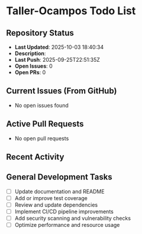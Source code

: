 ﻿# Taller-Ocampos Todo List

## Repository Status
- **Last Updated**: 2025-10-03 18:40:34
- **Description**: 
- **Last Push**: 2025-09-25T22:51:35Z
- **Open Issues**: 0
- **Open PRs**: 0

## Current Issues (From GitHub)
- No open issues found
## Active Pull Requests
- No open pull requests
## Recent Activity
## General Development Tasks
- [ ] Update documentation and README
- [ ] Add or improve test coverage
- [ ] Review and update dependencies
- [ ] Implement CI/CD pipeline improvements
- [ ] Add security scanning and vulnerability checks
- [ ] Optimize performance and resource usage
